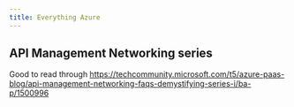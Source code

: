```yaml
---
title: Everything Azure
---
```


## API Management Networking series

Good to read through https://techcommunity.microsoft.com/t5/azure-paas-blog/api-management-networking-faqs-demystifying-series-i/ba-p/1500996